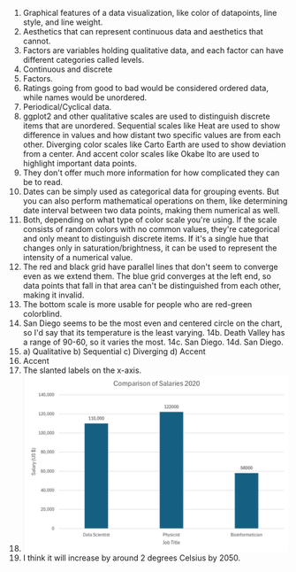 1. Graphical features of a data visualization, like color of datapoints, line style, and line weight.
2. Aesthetics that can represent continuous data and aesthetics that cannot.
3. Factors are variables holding qualitative data, and each factor can have different categories called levels.
4. Continuous and discrete
5. Factors.
6. Ratings going from good to bad would be considered ordered data, while names would be unordered.
7. Periodical/Cyclical data.
8. ggplot2 and other qualitative scales are used to distinguish discrete items that are unordered. Sequential scales like Heat are used to show difference in values and how distant two specific values are from each other. Diverging color scales like Carto Earth are used to show deviation from a center. And accent color scales like Okabe Ito are used to highlight important data points.
9. They don't offer much more information for how complicated they can be to read.
10. Dates can be simply used as categorical data for grouping events. But you can also perform mathematical operations on them, like determining date interval between two data points, making them numerical as well.
11. Both, depending on what type of color scale you're using. If the scale consists of random colors with no common values, they're categorical and only meant to distinguish discrete items. If it's a single hue that changes only in saturation/brightness, it can be used to represent the intensity of a numerical value. 
12. The red and black grid have parallel lines that don't seem to converge even as we extend them. The blue grid converges at the left end, so data points that fall in that area can't be distinguished from each other, making it invalid.
13. The bottom scale is more usable for people who are red-green colorblind.
14. San Diego seems to be the most even and centered circle on the chart, so I'd say that its temperature is the least varying. 
14b. Death Valley has a range of 90-60, so it varies the most.
14c. San Diego.
14d. San Diego.
15. a) Qualitative
    b) Sequential
    c) Diverging
    d) Accent
16. Accent
17. The slanted labels on the x-axis.
18. ![salaries](salary.png)
19. I think it will increase by around 2 degrees Celsius by 2050.